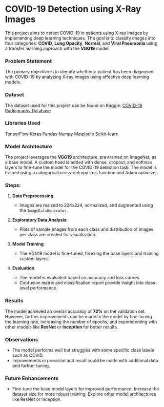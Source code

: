 # COVID-19 Detection using X-Ray Images
This project aims to detect COVID-19 in patients using X-ray images by implementing deep learning techniques. The goal is to classify images into four categories: **COVID**, **Lung Opacity**, **Normal**, and **Viral Pneumonia** using a transfer learning approach with the **VGG19** model.

### Problem Statement
The primary objective is to identify whether a patient has been diagnosed with COVID-19 by analyzing X-ray images using effective deep learning models.

### Dataset
The dataset used for this project can be found on Kaggle:
[COVID-19 Radiography Database](https://www.kaggle.com/datasets/tawsifurrahman/covid19-radiography-database)

### Libraries Used
TensorFlow
Keras
Pandas
Numpy
Matplotlib
Scikit-learn

### Model Architecture
The project leverages the **VGG19** architecture, pre-trained on ImageNet, as a base model. A custom head is added with dense, dropout, and softmax layers to fine-tune the model for the COVID-19 detection task. The model is trained using a categorical cross-entropy loss function and Adam optimizer.

### Steps:
1. **Data Preprocessing**:  
   - Images are resized to 224x224, normalized, and augmented using the `ImageDataGenerator`.
   
2. **Exploratory Data Analysis**:  
   - Plots of sample images from each class and distribution of images per class are created for visualization.
   
3. **Model Training**:  
   - The VGG19 model is fine-tuned, freezing the base layers and training custom layers.
   
4. **Evaluation**:  
   - The model is evaluated based on accuracy and loss curves.
   - Confusion matrix and classification report provide insight into class-level performance.

### Results
The model achieved an overall accuracy of **72%** on the validation set. However, further improvements can be made to the model by fine-tuning the learning rate, increasing the number of epochs, and experimenting with other models like **ResNet** or **Inception** for better results.

### Observations
- The model performs well but struggles with some specific class labels such as COVID.
- Improvements in precision and recall could be made with additional data and further tuning.

### Future Enhancements
- Fine-tune the base model layers for improved performance.
Increase the dataset size for more robust training.
Explore other model architectures like ResNet or Inception.
